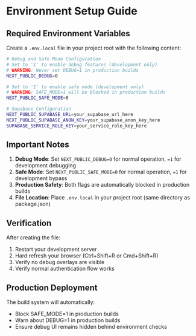 # Environment Setup Guide

## Required Environment Variables

Create a `.env.local` file in your project root with the following content:

```bash
# Debug and Safe Mode Configuration
# Set to '1' to enable debug features (development only)
# WARNING: Never set DEBUG=1 in production builds
NEXT_PUBLIC_DEBUG=0

# Set to '1' to enable safe mode (development only)
# WARNING: SAFE_MODE=1 will be blocked in production builds
NEXT_PUBLIC_SAFE_MODE=0

# Supabase Configuration
NEXT_PUBLIC_SUPABASE_URL=your_supabase_url_here
NEXT_PUBLIC_SUPABASE_ANON_KEY=your_supabase_anon_key_here
SUPABASE_SERVICE_ROLE_KEY=your_service_role_key_here
```

## Important Notes

1. **Debug Mode**: Set `NEXT_PUBLIC_DEBUG=0` for normal operation, `=1` for development debugging
2. **Safe Mode**: Set `NEXT_PUBLIC_SAFE_MODE=0` for normal operation, `=1` for development bypass
3. **Production Safety**: Both flags are automatically blocked in production builds
4. **File Location**: Place `.env.local` in your project root (same directory as package.json)

## Verification

After creating the file:
1. Restart your development server
2. Hard refresh your browser (Ctrl+Shift+R or Cmd+Shift+R)
3. Verify no debug overlays are visible
4. Verify normal authentication flow works

## Production Deployment

The build system will automatically:
- Block SAFE_MODE=1 in production builds
- Warn about DEBUG=1 in production builds
- Ensure debug UI remains hidden behind environment checks
